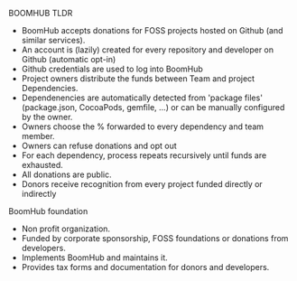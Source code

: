 BOOMHUB TLDR

- BoomHub accepts donations for FOSS projects hosted on Github (and similar services).
- An account is (lazily) created for every repository and developer on Github (automatic opt-in)
- Github credentials are used to log into BoomHub
- Project owners distribute the funds between Team and project Dependencies.
- Dependenencies are automatically detected from 'package files' (package.json, CocoaPods, gemfile, ...) or can be manually configured by the owner.
- Owners choose the % forwarded to every dependency and team member. 
- Owners can refuse donations and opt out
- For each dependency, process repeats recursively until funds are exhausted.
- All donations are public.
- Donors receive recognition from every project funded directly or indirectly

BoomHub foundation

- Non profit organization.
- Funded by corporate sponsorship, FOSS foundations or donations from developers.
- Implements BoomHub and maintains it.
- Provides tax forms and documentation for donors and developers.

